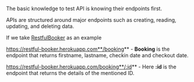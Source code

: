 The basic knowledge to test API is knowing their endpoints first. 

APIs are structured around major endpoints such as creating, reading, updating, and deleting data.

If we take [RestfulBooker](https://restful-booker.herokuapp.com/apidoc/index.html) as an example

https://restful-booker.herokuapp.com**/booking** - **Booking** is the endpoint that returns firstname, lastname, checkin date and checkout date.

https://restful-booker.herokuapp.com/booking**/:id** - Here **:id** is the endpoint that returns the details of the mentioned ID.
